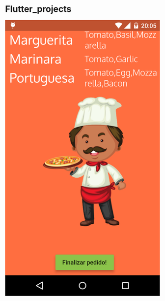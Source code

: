 # Flutter_projects
<img src="https://github.com/Jandersolutions/Flutter_Projetcs/blob/master/images/Screenshot_2019-04-29-20-05-17.png">
